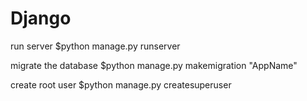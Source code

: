 # Django
  run server
  $python manage.py runserver 
  
  migrate the database
  $python manage.py makemigration "AppName"
  
  create root user
  $python manage.py createsuperuser
  
  
